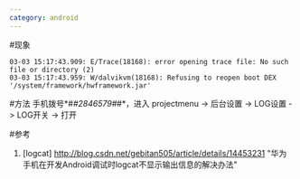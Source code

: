```yaml
---
category: android
---
```


#现象
```
03-03 15:17:43.909: E/Trace(18168): error opening trace file: No such file or directory (2)
03-03 15:17:43.959: W/dalvikvm(18168): Refusing to reopen boot DEX '/system/framework/hwframework.jar'
```

#方法
手机拨号*#*#2846579#*#*，进入 projectmenu -> 后台设置 -> LOG设置 -> LOG开关 -> 打开

#参考
1. [logcat] http://blog.csdn.net/gebitan505/article/details/14453231
    "华为手机在开发Android调试时logcat不显示输出信息的解决办法"
